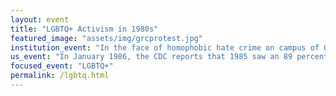 ```yaml
---
layout: event
title: "LGBTQ+ Activism in 1980s"
featured_image: "assets/img/grcprotest.jpg"
institution_event: "In the face of homophobic hate crime on campus of Grinnell College in 1980s, students grew an urgent demand for Gay Resource Center. Along with students' activities to implement the resource center, Grinnell students also planned events to create a community space for the gay/lesbian students at that time."
us_event: "In January 1986, the CDC reports that 1985 saw an 89 percent increase in AIDS diagnoses from 1984, and predicts that the number will double in 1986. In May 1986, the International Committee on the Taxonomy of Viruses officially gives the name Human Immunodeficiency Virus, or HIV, to the virus that causes AIDS. In July 1986, a group of minority community leaders meet with Surgeon General C. Everett Koop to voice concerns about HIV/AIDS in communities of color, unofficially founding the National Minority AIDS Council. In November 1986, in the Life: A Black Gay Anthology, the first collection of writings about the AIDS crisis from 29 Black, gay authors, is published. The book receives little mainstream attention at publication, but goes down in history as a watershed moment in gay literature. (https://www.history.com/articles/hiv-aids-crisis-timeline#1986)"
focused_event: "LGBTQ+"
permalink: /lgbtq.html
---
```


